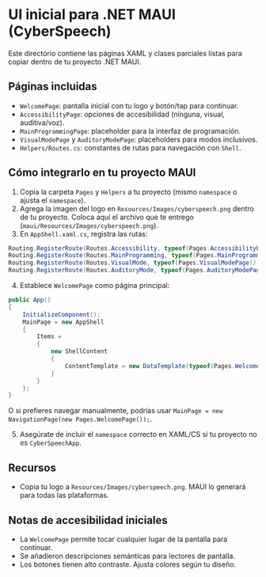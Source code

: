 # UI inicial para .NET MAUI (CyberSpeech)

Este directorio contiene las páginas XAML y clases parciales listas para copiar dentro de tu proyecto .NET MAUI.

## Páginas incluidas
- `WelcomePage`: pantalla inicial con tu logo y botón/tap para continuar.
- `AccessibilityPage`: opciones de accesibilidad (ninguna, visual, auditiva/voz).
- `MainProgrammingPage`: placeholder para la interfaz de programación.
- `VisualModePage` y `AuditoryModePage`: placeholders para modos inclusivos.
- `Helpers/Routes.cs`: constantes de rutas para navegación con `Shell`.

## Cómo integrarlo en tu proyecto MAUI
1. Copia la carpeta `Pages` y `Helpers` a tu proyecto (mismo `namespace` o ajusta el `namespace`).
2. Agrega la imagen del logo en `Resources/Images/cyberspeech.png` dentro de tu proyecto. Coloca aquí el archivo que te entrego (`maui/Resources/Images/cyberspeech.png`).
3. En `AppShell.xaml.cs`, registra las rutas:

```csharp
Routing.RegisterRoute(Routes.Accessibility, typeof(Pages.AccessibilityPage));
Routing.RegisterRoute(Routes.MainProgramming, typeof(Pages.MainProgrammingPage));
Routing.RegisterRoute(Routes.VisualMode, typeof(Pages.VisualModePage));
Routing.RegisterRoute(Routes.AuditoryMode, typeof(Pages.AuditoryModePage));
```

4. Establece `WelcomePage` como página principal:

```csharp
public App()
{
    InitializeComponent();
    MainPage = new AppShell
    {
        Items =
        {
            new ShellContent
            {
                ContentTemplate = new DataTemplate(typeof(Pages.WelcomePage))
            }
        }
    };
}
```

O si prefieres navegar manualmente, podrías usar `MainPage = new NavigationPage(new Pages.WelcomePage());`.

5. Asegúrate de incluir el `namespace` correcto en XAML/CS si tu proyecto no es `CyberSpeechApp`.

## Recursos
- Copia tu logo a `Resources/Images/cyberspeech.png`. MAUI lo generará para todas las plataformas.

## Notas de accesibilidad iniciales
- La `WelcomePage` permite tocar cualquier lugar de la pantalla para continuar.
- Se añadieron descripciones semánticas para lectores de pantalla.
- Los botones tienen alto contraste. Ajusta colores según tu diseño.
